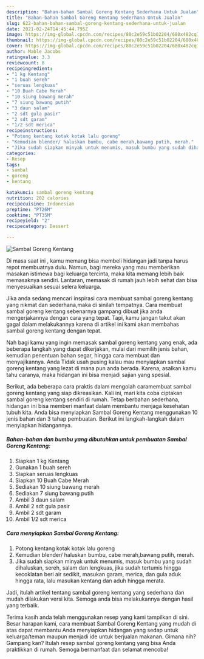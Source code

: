```yaml
---
description: "Bahan-bahan Sambal Goreng Kentang Sederhana Untuk Jualan"
title: "Bahan-bahan Sambal Goreng Kentang Sederhana Untuk Jualan"
slug: 622-bahan-bahan-sambal-goreng-kentang-sederhana-untuk-jualan
date: 2021-02-24T14:45:44.795Z
image: https://img-global.cpcdn.com/recipes/80c2e59c51b02204/680x482cq70/sambal-goreng-kentang-foto-resep-utama.jpg
thumbnail: https://img-global.cpcdn.com/recipes/80c2e59c51b02204/680x482cq70/sambal-goreng-kentang-foto-resep-utama.jpg
cover: https://img-global.cpcdn.com/recipes/80c2e59c51b02204/680x482cq70/sambal-goreng-kentang-foto-resep-utama.jpg
author: Mable Jacobs
ratingvalue: 3.3
reviewcount: 8
recipeingredient:
- "1 kg Kentang"
- "1 buah sereh"
- "seruas lengkuas"
- "10 Buah Cabe Merah"
- "10 siung bawang merah"
- "7 siung bawang putih"
- "3 daun salam"
- "2 sdt gula pasir"
- "2 sdt garam"
- "1/2 sdt merica"
recipeinstructions:
- "Potong kentang kotak kotak lalu goreng"
- "Kemudian blender/ haluskan bumbu, cabe merah,bawang putih, merah."
- "Jika sudah siapkan minyak untuk menumis, masuk bumbu yang sudah dihaluskan, sereh, salam dan lengkuas, jika sudah tertumis hingga kecoklatan beri air sedikit, masukan garam, merica, dan gula aduk hingga rata, lalu masukan kentang dan aduh hingga merata."
categories:
- Resep
tags:
- sambal
- goreng
- kentang

katakunci: sambal goreng kentang 
nutrition: 202 calories
recipecuisine: Indonesian
preptime: "PT26M"
cooktime: "PT35M"
recipeyield: "2"
recipecategory: Dessert

---
```



![Sambal Goreng Kentang](https://img-global.cpcdn.com/recipes/80c2e59c51b02204/680x482cq70/sambal-goreng-kentang-foto-resep-utama.jpg)

Di masa  saat ini , kamu memang bisa membeli hidangan jadi tanpa harus repot membuatnya dulu. Namun, bagi mereka yang mau memberikan masakan istimewa bagi keluarga tercinta, maka kita memang lebih baik memasaknya sendiri. Lantaran, memasak di rumah jauh lebih sehat dan bisa menyesuaikan sesuai selera keluarga.

Jika anda sedang mencari inspirasi cara membuat sambal goreng kentang yang nikmat dan sederhana,maka di sinilah tempatnya. Cara membuat sambal goreng kentang  sebenarnya gampang dibuat jika anda mengerjakannya dengan cara yang tepat. Tapi, kamu jangan takut akan gagal dalam melakukannya 
karena di artikel ini kami akan membahas sambal goreng kentang dengan tepat.  



Nah bagi kamu yang ingin memasak sambal goreng kentang yang enak, ada beberapa langkah yang dapat dikerjakan, mulai dari memilih jenis bahan, kemudian penentuan bahan segar, hingga cara membuat dan menyajikannya. Anda Tidak usah pusing kalau mau menyiapkan sambal goreng kentang yang lezat di mana pun anda berada. Karena, asalkan kamu  tahu caranya, maka hidangan ini bisa menjadi sajian yang spesial.

Berikut, ada beberapa cara praktis  dalam mengolah caramembuat sambal goreng kentang yang siap dikreasikan. Kali ini, mari kita coba ciptakan sambal goreng kentang sendiri di rumah. Tetap berbahan sederhana, hidangan ini bisa memberi manfaat dalam membantu menjaga kesehatan tubuh kita. Anda bisa menyiapkan Sambal Goreng Kentang menggunakan 10 jenis bahan dan 3 tahap pembuatan. Berikut ini langkah-langkah dalam menyiapkan hidangannya.

<!--inarticleads1-->

##### Bahan-bahan dan bumbu yang dibutuhkan untuk pembuatan Sambal Goreng Kentang:

1. Siapkan 1 kg Kentang
1. Gunakan 1 buah sereh
1. Siapkan seruas lengkuas
1. Siapkan 10 Buah Cabe Merah
1. Sediakan 10 siung bawang merah
1. Sediakan 7 siung bawang putih
1. Ambil 3 daun salam
1. Ambil 2 sdt gula pasir
1. Ambil 2 sdt garam
1. Ambil 1/2 sdt merica




<!--inarticleads2-->

##### Cara menyiapkan Sambal Goreng Kentang:

1. Potong kentang kotak kotak lalu goreng
1. Kemudian blender/ haluskan bumbu, cabe merah,bawang putih, merah.
1. Jika sudah siapkan minyak untuk menumis, masuk bumbu yang sudah dihaluskan, sereh, salam dan lengkuas, jika sudah tertumis hingga kecoklatan beri air sedikit, masukan garam, merica, dan gula aduk hingga rata, lalu masukan kentang dan aduh hingga merata.




Jadi, itulah artikel tentang  sambal goreng kentang  yang sederhana dan mudah dilakukan versi kita. Semoga anda bisa melakukannya dengan hasil yang terbaik. 

Terima kasih anda telah menggunakan resep yang kami tampilkan di sini. Besar harapan kami, cara membuat  Sambal Goreng Kentang yang mudah di atas dapat membantu Anda menyiapkan hidangan yang sedap untuk keluarga/teman maupun menjadi ide untuk berjualan makanan. Gimana nih? Gampang kan? Itulah resep sambal goreng kentang yang bisa Anda praktikkan di rumah. Semoga bermanfaat dan selamat mencoba!

